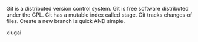 Git is a distributed version control system.
Git is free software distributed under the GPL.
Git has a mutable index called stage.
Git tracks changes of files.
Create a new branch is quick AND simple.

xiugai


